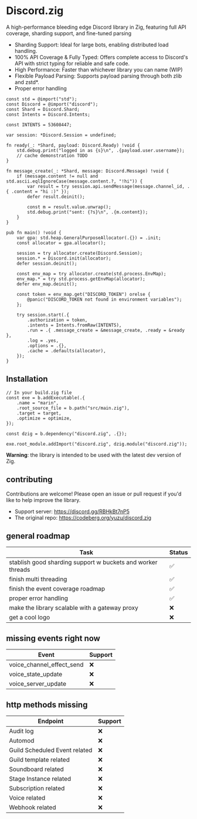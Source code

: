 # Discord.zig

A high-performance bleeding edge Discord library in Zig, featuring full API coverage, sharding support, and fine-tuned parsing
* Sharding Support: Ideal for large bots, enabling distributed load handling.
* 100% API Coverage & Fully Typed: Offers complete access to Discord's API with strict typing for reliable and safe code.
* High Performance: Faster than whichever library you can name (WIP)
* Flexible Payload Parsing: Supports payload parsing through both zlib and zstd*.
* Proper error handling

```zig
const std = @import("std");
const Discord = @import("discord");
const Shard = Discord.Shard;
const Intents = Discord.Intents;

const INTENTS = 53608447;

var session: *Discord.Session = undefined;

fn ready(_: *Shard, payload: Discord.Ready) !void {
    std.debug.print("logged in as {s}\n", .{payload.user.username});
    // cache demonstration TODO
}

fn message_create(_: *Shard, message: Discord.Message) !void {
    if (message.content != null and std.ascii.eqlIgnoreCase(message.content.?, "!hi")) {
        var result = try session.api.sendMessage(message.channel_id, .{ .content = "hi :)" });
        defer result.deinit();

        const m = result.value.unwrap();
        std.debug.print("sent: {?s}\n", .{m.content});
    }
}

pub fn main() !void {
    var gpa: std.heap.GeneralPurposeAllocator(.{}) = .init;
    const allocator = gpa.allocator();

    session = try allocator.create(Discord.Session);
    session.* = Discord.init(allocator);
    defer session.deinit();

    const env_map = try allocator.create(std.process.EnvMap);
    env_map.* = try std.process.getEnvMap(allocator);
    defer env_map.deinit();

    const token = env_map.get("DISCORD_TOKEN") orelse {
        @panic("DISCORD_TOKEN not found in environment variables");
    };

    try session.start(.{
        .authorization = token,
        .intents = Intents.fromRaw(INTENTS),
        .run = .{ .message_create = &message_create, .ready = &ready },
        .log = .yes,
        .options = .{},
        .cache = .defaults(allocator),
    });
}
```

## Installation
```zig
// In your build.zig file
const exe = b.addExecutable(.{
    .name = "marin",
    .root_source_file = b.path("src/main.zig"),
    .target = target,
    .optimize = optimize,
});

const dzig = b.dependency("discord.zig", .{});

exe.root_module.addImport("discord.zig", dzig.module("discord.zig"));
```

**Warning**: the library is intended to be used with the latest dev version of Zig.

## contributing
Contributions are welcome! Please open an issue or pull request if you'd like to help improve the library.
* Support server: https://discord.gg/RBHkBt7nP5
* The original repo: https://codeberg.org/yuzu/discord.zig

## general roadmap
| Task                                                        | Status |
|-------------------------------------------------------------|--------|
| stablish good sharding support w buckets and worker threads | ✅     |
| finish multi threading                                      | ✅     |
| finish the event coverage roadmap                           | ✅     |
| proper error handling                                       | ✅     |
| make the library scalable with a gateway proxy              | ❌     |
| get a cool logo                                             | ❌     |

## missing events right now
| Event                                  | Support |
|----------------------------------------|---------|
| voice_channel_effect_send              | ❌      |
| voice_state_update                     | ❌      |
| voice_server_update                    | ❌      |

## http methods missing
| Endpoint                               | Support |
|----------------------------------------|---------|
| Audit log                              | ❌      |
| Automod                                | ❌      |
| Guild Scheduled Event related          | ❌      |
| Guild template related                 | ❌      |
| Soundboard related                     | ❌      |
| Stage Instance related                 | ❌      |
| Subscription related                   | ❌      |
| Voice related                          | ❌      |
| Webhook related                        | ❌      |
